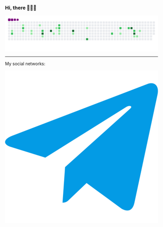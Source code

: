 ### Hi, there 👋👋👋

![snake gif](https://github.com/Tredz01/Tredz01/blob/output/github-contribution-grid-snake.gif)

_____________________________________________________________________________________________

My social networks:



![Telegram](https://github.com/Tredz01/Tredz01/blob/main/free-icon-telegram-2111644.png)

